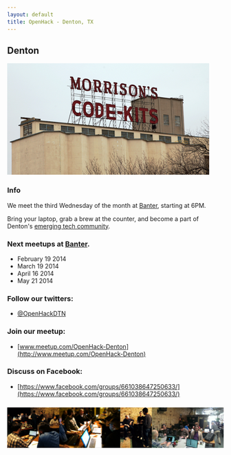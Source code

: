 ```yaml
---
layout: default
title: OpenHack - Denton, TX
---
```


## Denton

![Morrison's](/denton/code-kits.png)

### Info

We meet the third Wednesday of the month at [Banter](http://dentonbanter.com/), starting at 6PM.

Bring your laptop, grab a brew at the counter, and become a part of Denton's [emerging tech community](http://launchdfw.com/editorial/say-hello-to-dentons-burgeoning-tech-startup-community/).

### Next meetups at [Banter](http://dentonbanter.com/).

* February 19 2014
* March 19 2014
* April 16 2014
* May 21 2014

### Follow our twitters:

- [@OpenHackDTN](http://twitter.com/OpenHackDTN)

### Join our meetup:

- [www.meetup.com/OpenHack-Denton](http://www.meetup.com/OpenHack-Denton)

### Discuss on Facebook:

- [https://www.facebook.com/groups/661038647250633/](https://www.facebook.com/groups/661038647250633/)

### ![Banter1](/denton/openhack-banter.png)

